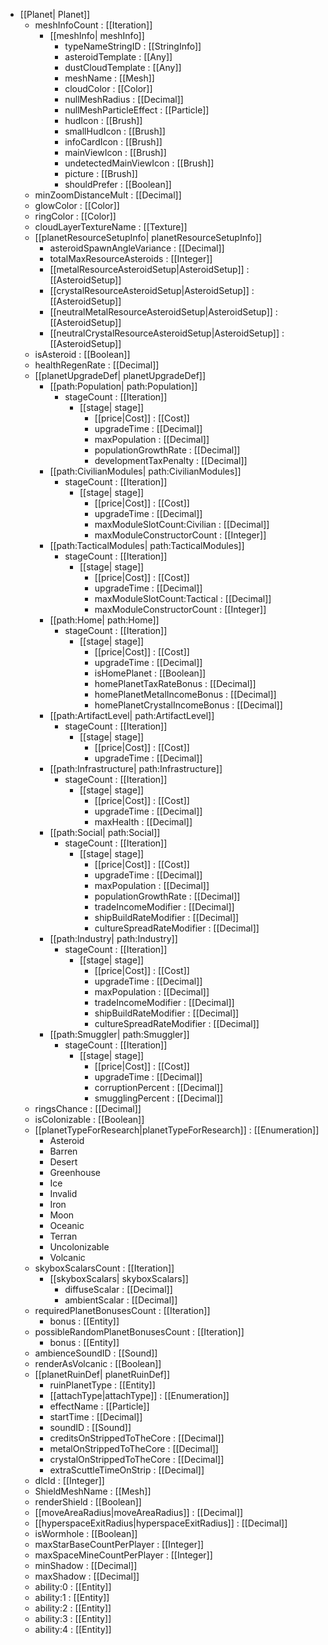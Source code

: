  * [[Planet| Planet]]
   * meshInfoCount : [[Iteration]]
     * [[meshInfo| meshInfo]]
       * typeNameStringID : [[StringInfo]]
       * asteroidTemplate : [[Any]]
       * dustCloudTemplate : [[Any]]
       * meshName : [[Mesh]]
       * cloudColor : [[Color]]
       * nullMeshRadius : [[Decimal]]
       * nullMeshParticleEffect : [[Particle]]
       * hudIcon : [[Brush]]
       * smallHudIcon : [[Brush]]
       * infoCardIcon : [[Brush]]
       * mainViewIcon : [[Brush]]
       * undetectedMainViewIcon : [[Brush]]
       * picture : [[Brush]]
       * shouldPrefer : [[Boolean]]
   * minZoomDistanceMult : [[Decimal]]
   * glowColor : [[Color]]
   * ringColor : [[Color]]
   * cloudLayerTextureName : [[Texture]]
   * [[planetResourceSetupInfo| planetResourceSetupInfo]]
     * asteroidSpawnAngleVariance : [[Decimal]]
     * totalMaxResourceAsteroids : [[Integer]]
     * [[metalResourceAsteroidSetup|AsteroidSetup]] : [[AsteroidSetup]]
     * [[crystalResourceAsteroidSetup|AsteroidSetup]] : [[AsteroidSetup]]
     * [[neutralMetalResourceAsteroidSetup|AsteroidSetup]] : [[AsteroidSetup]]
     * [[neutralCrystalResourceAsteroidSetup|AsteroidSetup]] : [[AsteroidSetup]]
   * isAsteroid : [[Boolean]]
   * healthRegenRate : [[Decimal]]
   * [[planetUpgradeDef| planetUpgradeDef]]
     * [[path:Population| path:Population]]
       * stageCount : [[Iteration]]
         * [[stage| stage]]
           * [[price|Cost]] : [[Cost]]
           * upgradeTime : [[Decimal]]
           * maxPopulation : [[Decimal]]
           * populationGrowthRate : [[Decimal]]
           * developmentTaxPenalty : [[Decimal]]
     * [[path:CivilianModules| path:CivilianModules]]
       * stageCount : [[Iteration]]
         * [[stage| stage]]
           * [[price|Cost]] : [[Cost]]
           * upgradeTime : [[Decimal]]
           * maxModuleSlotCount:Civilian : [[Decimal]]
           * maxModuleConstructorCount : [[Integer]]
     * [[path:TacticalModules| path:TacticalModules]]
       * stageCount : [[Iteration]]
         * [[stage| stage]]
           * [[price|Cost]] : [[Cost]]
           * upgradeTime : [[Decimal]]
           * maxModuleSlotCount:Tactical : [[Decimal]]
           * maxModuleConstructorCount : [[Integer]]
     * [[path:Home| path:Home]]
       * stageCount : [[Iteration]]
         * [[stage| stage]]
           * [[price|Cost]] : [[Cost]]
           * upgradeTime : [[Decimal]]
           * isHomePlanet : [[Boolean]]
           * homePlanetTaxRateBonus : [[Decimal]]
           * homePlanetMetalIncomeBonus : [[Decimal]]
           * homePlanetCrystalIncomeBonus : [[Decimal]]
     * [[path:ArtifactLevel| path:ArtifactLevel]]
       * stageCount : [[Iteration]]
         * [[stage| stage]]
           * [[price|Cost]] : [[Cost]]
           * upgradeTime : [[Decimal]]
     * [[path:Infrastructure| path:Infrastructure]]
       * stageCount : [[Iteration]]
         * [[stage| stage]]
           * [[price|Cost]] : [[Cost]]
           * upgradeTime : [[Decimal]]
           * maxHealth : [[Decimal]]
     * [[path:Social| path:Social]]
       * stageCount : [[Iteration]]
         * [[stage| stage]]
           * [[price|Cost]] : [[Cost]]
           * upgradeTime : [[Decimal]]
           * maxPopulation : [[Decimal]]
           * populationGrowthRate : [[Decimal]]
           * tradeIncomeModifier : [[Decimal]]
           * shipBuildRateModifier : [[Decimal]]
           * cultureSpreadRateModifier : [[Decimal]]
     * [[path:Industry| path:Industry]]
       * stageCount : [[Iteration]]
         * [[stage| stage]]
           * [[price|Cost]] : [[Cost]]
           * upgradeTime : [[Decimal]]
           * maxPopulation : [[Decimal]]
           * tradeIncomeModifier : [[Decimal]]
           * shipBuildRateModifier : [[Decimal]]
           * cultureSpreadRateModifier : [[Decimal]]
     * [[path:Smuggler| path:Smuggler]]
       * stageCount : [[Iteration]]
         * [[stage| stage]]
           * [[price|Cost]] : [[Cost]]
           * upgradeTime : [[Decimal]]
           * corruptionPercent : [[Decimal]]
           * smugglingPercent : [[Decimal]]
   * ringsChance : [[Decimal]]
   * isColonizable : [[Boolean]]
   * [[planetTypeForResearch|planetTypeForResearch]] : [[Enumeration]]
     * Asteroid
     * Barren
     * Desert
     * Greenhouse
     * Ice
     * Invalid
     * Iron
     * Moon
     * Oceanic
     * Terran
     * Uncolonizable
     * Volcanic
   * skyboxScalarsCount : [[Iteration]]
     * [[skyboxScalars| skyboxScalars]]
       * diffuseScalar : [[Decimal]]
       * ambientScalar : [[Decimal]]
   * requiredPlanetBonusesCount : [[Iteration]]
     * bonus : [[Entity]]
   * possibleRandomPlanetBonusesCount : [[Iteration]]
     * bonus : [[Entity]]
   * ambienceSoundID : [[Sound]]
   * renderAsVolcanic : [[Boolean]]
   * [[planetRuinDef| planetRuinDef]]
     * ruinPlanetType : [[Entity]]
     * [[attachType|attachType]] : [[Enumeration]]
     * effectName : [[Particle]]
     * startTime : [[Decimal]]
     * soundID : [[Sound]]
     * creditsOnStrippedToTheCore : [[Decimal]]
     * metalOnStrippedToTheCore : [[Decimal]]
     * crystalOnStrippedToTheCore : [[Decimal]]
     * extraScuttleTimeOnStrip : [[Decimal]]
   * dlcId : [[Integer]]
   * ShieldMeshName : [[Mesh]]
   * renderShield : [[Boolean]]
   * [[moveAreaRadius|moveAreaRadius]] : [[Decimal]]
   * [[hyperspaceExitRadius|hyperspaceExitRadius]] : [[Decimal]]
   * isWormhole : [[Boolean]]
   * maxStarBaseCountPerPlayer : [[Integer]]
   * maxSpaceMineCountPerPlayer : [[Integer]]
   * minShadow : [[Decimal]]
   * maxShadow : [[Decimal]]
   * ability:0 : [[Entity]]
   * ability:1 : [[Entity]]
   * ability:2 : [[Entity]]
   * ability:3 : [[Entity]]
   * ability:4 : [[Entity]]

